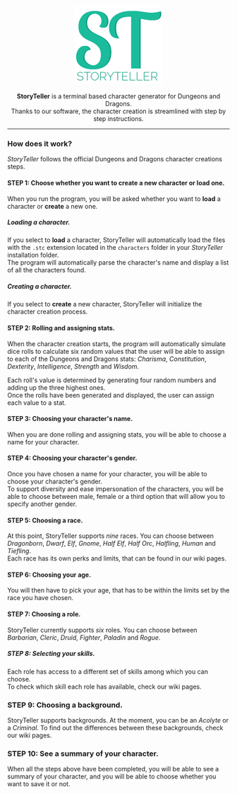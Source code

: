 <p align="center">
  <img src="/logo.png">
  <br/>
  <br/>
  <b>StoryTeller</b> is a terminal based character generator for Dungeons and Dragons.
  <br/>
  Thanks to our software, the character creation is streamlined with step by step instructions.
  <br/>
</p>

<hr>

### How does it work?

*StoryTeller* follows the official Dungeons and Dragons character creations steps.  

#### STEP 1: Choose whether you want to create a new character or load one.
  
When you run the program, you will be asked whether you want to **load** a character or **create** a new one.  
  
##### Loading a character.

If you select to **load** a character, StoryTeller will automatically load the files with the `.stc` extension located in the `characters` folder in your *StoryTeller* installation folder.  
The program will automatically parse the character's name and display a list of all the characters found.

##### Creating a character.

If you select to **create** a new character, StoryTeller will initialize the character creation process.

#### STEP 2: Rolling and assigning stats.

When the character creation starts, the program will automatically simulate dice rolls to calculate six random values that the user will be able to assign to each of the Dungeons and Dragons stats: *Charisma*, *Constitution*, *Dexterity*, *Intelligence*, *Strength* and *Wisdom*.  

Each roll's value is determined by generating four random numbers and adding up the three highest ones.  
Once the rolls have been generated and displayed, the user can assign each value to a stat.

#### STEP 3: Choosing your character's name.

When you are done rolling and assigning stats, you will be able to choose a name for your character.

#### STEP 4: Choosing your character's gender.

Once you have chosen a name for your character, you will be able to choose your character's gender.  
To support diversity and ease impersonation of the characters, you will be able to choose between male, female or a third option that will allow you to specify another gender.

#### STEP 5: Choosing a race.

At this point, StoryTeller supports *nine* races. You can choose between *Dragonborn*, *Dwarf*, *Elf*, *Gnome*, *Half Elf*, *Half Orc*, *Halfling*, *Human* and *Tiefling*.  
Each race has its own perks and limits, that can be found in our wiki pages.

#### STEP 6: Choosing your age.

You will then have to pick your age, that has to be within the limits set by the race you have chosen.

#### STEP 7: Choosing a role.

StoryTeller currently supports *six* roles. You can choose between *Barbarian*, *Cleric*, *Druid*, *Fighter*, *Paladin* and *Rogue*.  

##### STEP 8: Selecting your skills.

Each role has access to a different set of skills among which you can choose.  
To check which skill each role has available, check our wiki pages.

### STEP 9: Choosing a background.

StoryTeller supports backgrounds. At the moment, you can be an *Acolyte* or a *Criminal*.
To find out the differences between these backgrounds, check our wiki pages.

### STEP 10: See a summary of your character.

When all the steps above have been completed, you will be able to see a summary of your character, and you will be able to choose whether you want to save it or not.
